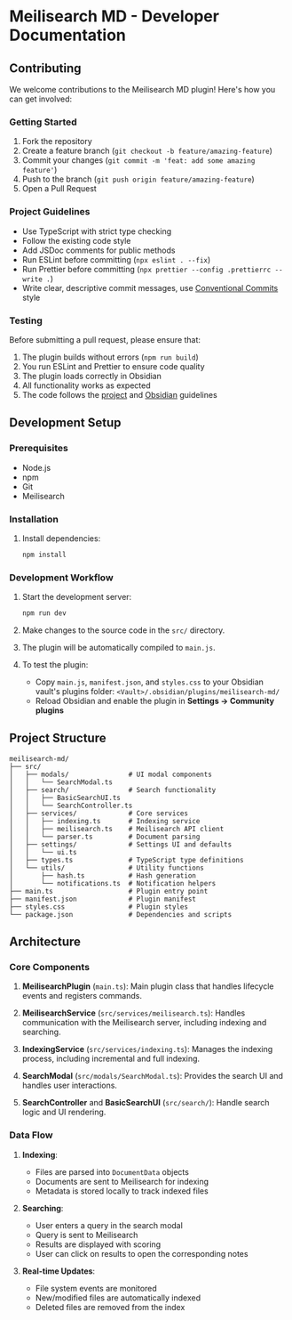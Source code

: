 # Meilisearch MD - Developer Documentation

## Contributing

We welcome contributions to the Meilisearch MD plugin! Here's how you can get involved:

### Getting Started

1. Fork the repository
2. Create a feature branch (`git checkout -b feature/amazing-feature`)
3. Commit your changes (`git commit -m 'feat: add some amazing feature'`)
4. Push to the branch (`git push origin feature/amazing-feature`)
5. Open a Pull Request

### Project Guidelines

- Use TypeScript with strict type checking
- Follow the existing code style
- Add JSDoc comments for public methods
- Run ESLint before committing (`npx eslint . --fix`)
- Run Prettier before committing (`npx prettier --config .prettierrc --write .`)
- Write clear, descriptive commit messages, use [Conventional Commits](https://www.conventionalcommits.org/en/v1.0.0/) style

### Testing

Before submitting a pull request, please ensure that:

1. The plugin builds without errors (`npm run build`)
2. You run ESLint and Prettier to ensure code quality
3. The plugin loads correctly in Obsidian
4. All functionality works as expected
5. The code follows the [project](CONTRIBUTING.md#project-guidelines) and [Obsidian](https://docs.obsidian.md/Plugins/Releasing/Plugin+guidelines) guidelines

## Development Setup

### Prerequisites

- Node.js
- npm
- Git
- Meilisearch

### Installation

1. Install dependencies:
    ```bash
    npm install
    ```

### Development Workflow

1. Start the development server:

    ```bash
    npm run dev
    ```

2. Make changes to the source code in the `src/` directory.

3. The plugin will be automatically compiled to `main.js`.

4. To test the plugin:
    - Copy `main.js`, `manifest.json`, and `styles.css` to your Obsidian vault's plugins folder: `<Vault>/.obsidian/plugins/meilisearch-md/`
    - Reload Obsidian and enable the plugin in **Settings → Community plugins**

## Project Structure

```
meilisearch-md/
├── src/
│   ├── modals/               # UI modal components
│   │   └── SearchModal.ts
│   ├── search/               # Search functionality
│   │   ├── BasicSearchUI.ts
│   │   └── SearchController.ts
│   ├── services/             # Core services
│   │   ├── indexing.ts       # Indexing service
│   │   ├── meilisearch.ts    # Meilisearch API client
│   │   └── parser.ts         # Document parsing
│   ├── settings/             # Settings UI and defaults
│   │   └── ui.ts
│   ├── types.ts              # TypeScript type definitions
│   └── utils/                # Utility functions
│       ├── hash.ts           # Hash generation
│       └── notifications.ts  # Notification helpers
├── main.ts                   # Plugin entry point
├── manifest.json             # Plugin manifest
├── styles.css                # Plugin styles
└── package.json              # Dependencies and scripts
```

## Architecture

### Core Components

1. **MeilisearchPlugin** (`main.ts`): Main plugin class that handles lifecycle events and registers commands.

2. **MeilisearchService** (`src/services/meilisearch.ts`): Handles communication with the Meilisearch server, including indexing and searching.

3. **IndexingService** (`src/services/indexing.ts`): Manages the indexing process, including incremental and full indexing.

4. **SearchModal** (`src/modals/SearchModal.ts`): Provides the search UI and handles user interactions.

5. **SearchController** and **BasicSearchUI** (`src/search/`): Handle search logic and UI rendering.

### Data Flow

1. **Indexing**:
    - Files are parsed into `DocumentData` objects
    - Documents are sent to Meilisearch for indexing
    - Metadata is stored locally to track indexed files

2. **Searching**:
    - User enters a query in the search modal
    - Query is sent to Meilisearch
    - Results are displayed with scoring
    - User can click on results to open the corresponding notes

3. **Real-time Updates**:
    - File system events are monitored
    - New/modified files are automatically indexed
    - Deleted files are removed from the index
